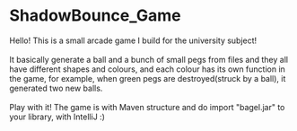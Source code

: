 # ShadowBounce_Game
 Hello! This is a small arcade game I build for the university subject!\
 \
 It basically generate a ball and a bunch of small pegs from files and they all have different shapes and colours, and each colour has its own function in the game, for example, when green pegs are destroyed(struck by a ball), it generated two new balls.
 \
 \
 Play with it! The game is with Maven structure and do import "bagel.jar" to your library, with IntelliJ :)
